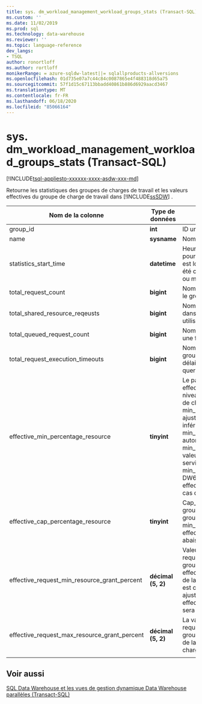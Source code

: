```yaml
---
title: sys. dm_workload_management_workload_groups_stats (Transact-SQL) | Microsoft Docs
ms.custom: ''
ms.date: 11/02/2019
ms.prod: sql
ms.technology: data-warehouse
ms.reviewer: ''
ms.topic: language-reference
dev_langs:
- TSQL
author: ronortloff
ms.author: rortloff
monikerRange: = azure-sqldw-latest||= sqlallproducts-allversions
ms.openlocfilehash: 01d735e07a7c44c84c0087865e4f488318d65a75
ms.sourcegitcommit: 57f1d15c67113bbadd40861b886d6929aacd3467
ms.translationtype: MT
ms.contentlocale: fr-FR
ms.lasthandoff: 06/18/2020
ms.locfileid: "85066164"
---
```

# <a name="sysdm_workload_management_workload_groups_stats-transact-sql"></a>sys. dm_workload_management_workload_groups_stats (Transact-SQL)
[!INCLUDE[tsql-appliesto-xxxxxx-xxxx-asdw-xxx-md](../../includes/tsql-appliesto-xxxxxx-xxxx-asdw-xxx-md.md)]

Retourne les statistiques des groupes de charges de travail et les valeurs effectives du groupe de charge de travail dans [!INCLUDE[ssSDW](../../includes/sssdw-md.md)] .  
  
|Nom de la colonne|Type de données|Description|Plage|  
|-----------------|---------------|-----------------|-----------|  
|group_id|**int**|ID unique du groupe de charges de travail.||
|name|**sysname**|Nom du groupe de charges de travail.||
|statistics_start_time|**datetime**|Heure de début de la collecte de statistiques pour le groupe de charge de travail.  La valeur est lorsque le groupe de charge de travail a été créé ou lorsque l’instance est suspendue ou mise à l’échelle.||
|total_request_count|**bigint**|Nombre cumulatif de demandes traitées dans le groupe de charges de travail.||
|total_shared_resource_reqeusts|**bigint**|Nombre cumulatif de demandes terminées dans le groupe de charge de travail qui utilisaient des ressources du pool partagé.||
|total_queued_request_count|**bigint**|Nombre cumulatif de demandes en attente une fois la limite d’max_concurrency atteinte.||
|total_request_execution_timeouts|**bigint**|Nombre cumulatif de demandes dans le groupe de charge de travail qui ont dépassé le délai d’exécution en fonction du paramètre de query_execution_timeout_sec.||
|effective_min_percentage_resource|**tinyint**|Le paramètre de min_percentage_resource effectif est autorisé à prendre en compte le niveau de service et les paramètres de groupe de charge de travail. Le min_percentage_resource effectif peut être ajusté plus haut sur des niveaux de service inférieurs.  Par exemple, sur DW100c, la min_percentage_resource la plus faible autorisée est de 25%.  Le min_percentage_resource est ajusté à 0% si la valeur ne peut pas être accordée au niveau du service.  Par exemple, min_percentage_resource défini sur 10% sur DW6000c, aurait une effective_min_percentage_resource de 0% en cas de mise à l’échelle de DW100c.||
|effective_cap_percentage_resource|**tinyint**|Cap_percentage_resource effective pour le groupe de charge de travail.  S’il existe d’autres groupes de charges de travail avec min_percentage_resource > 0, le effective_cap_percentage_resource est abaissé proportionnellement.||
|effective_request_min_resource_grant_percent|**décimal (5, 2)**|Valeur d’exécution effective pour request_min_resource_grant_percent du groupe de charge de travail. La valeur effective compte tenu du niveau de service et de la façon dont le groupe de charge de travail est configuré.  Si min_percentage_resource est ajusté en raison du niveau de service, effective_request_min_resource_grant_percent sera ajusté en conséquence.||
|effective_request_max_resource_grant_percent|**décimal (5, 2)**|La valeur d’exécution effective pour request_max_resource_grant_percent du groupe de charge de travail en tenant compte de la configuration de tous les groupes de charges de travail.||
|||||

## <a name="see-also"></a>Voir aussi

 [SQL Data Warehouse et les vues de gestion dynamique Data Warehouse parallèles &#40;Transact-SQL&#41;](../../relational-databases/system-dynamic-management-views/sql-and-parallel-data-warehouse-dynamic-management-views.md)  
